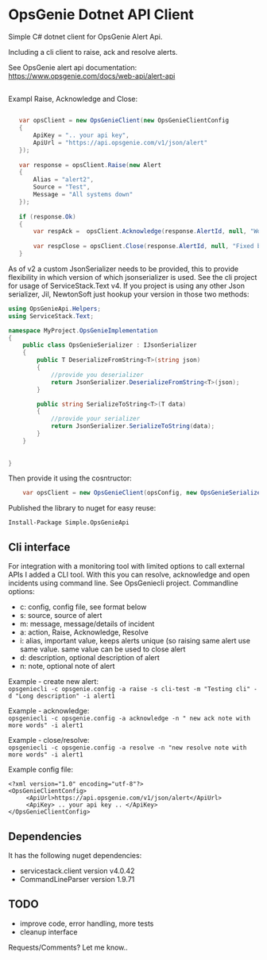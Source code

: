 # OpsGenie Dotnet API Client
  
Simple C# dotnet client for OpsGenie Alert Api.
  
Including a cli client to raise, ack and resolve alerts. 
  
See OpsGenie alert api documentation:  
https://www.opsgenie.com/docs/web-api/alert-api
  
 
## 
  
 Exampl Raise, Acknowledge and Close:
 ```csharp
 
    var opsClient = new OpsGenieClient(new OpsGenieClientConfig
	{
	    ApiKey = ".. your api key",
	    ApiUrl = "https://api.opsgenie.com/v1/json/alert"
	});
	
	var response = opsClient.Raise(new Alert 
	{
	    Alias = "alert2", 
	    Source = "Test", 
	    Message = "All systems down"
	});
	
	if (response.Ok)
	{
	    var respAck =  opsClient.Acknowledge(response.AlertId, null, "Working on it!");
	
	    var respClose = opsClient.Close(response.AlertId, null, "Fixed by ..");
	}
 
 ```
 
As of v2 a custom JsonSerializer needs to be provided, this to provide flexibility in which version of which jsonserializer is used. See the cli project for usage of ServiceStack.Text v4. If you project is using any other Json serializer, Jil, NewtonSoft just hookup your version in those two methods:  
```csharp
using OpsGenieApi.Helpers;
using ServiceStack.Text;

namespace MyProject.OpsGenieImplementation
{
    public class OpsGenieSerializer : IJsonSerializer
    {
        public T DeserializeFromString<T>(string json)
        {
            //provide you deserializer
            return JsonSerializer.DeserializeFromString<T>(json);
        }

        public string SerializeToString<T>(T data)
        {
            //provide your serializer
            return JsonSerializer.SerializeToString(data);
        }
    }
    
    
}
```
Then provide it using the cosntructor:
```csharp
	var opsClient = new OpsGenieClient(opsConfig, new OpsGenieSerializer());
```


 
 Published the library to nuget for easy reuse:
```
Install-Package Simple.OpsGenieApi
``` 
  
## Cli interface

For integration with a monitoring tool with limited options to call external APIs I added a CLI tool. 
With this you can resolve, acknowledge and open incidents using command line. 
See OpsGeniecli project. Commandline options:  
 - c: config, config file, see format below
 - s: source, source of alert
 - m: message, message/details of incident
 - a: action, Raise, Acknowledge, Resolve
 - i: alias, important value, keeps alerts unique (so raising same alert use same value. same value can be used to close alert
 - d: description, optional description of alert
 - n: note, optional note of alert
  
Example - create new alert:  
`opsgeniecli -c opsgenie.config -a raise -s cli-test -m "Testing cli" -d "Long description" -i alert1 `
  
Example - acknowledge:  
`opsgeniecli -c opsgenie.config -a acknowledge -n " new ack note with more words" -i alert1 `
  
Example - close/resolve:  
`opsgeniecli -c opsgenie.config -a resolve -n "new resolve note with more words" -i alert1`
  
Example config file:
```
<?xml version="1.0" encoding="utf-8"?>
<OpsGenieClientConfig>
	 <ApiUrl>https://api.opsgenie.com/v1/json/alert</ApiUrl>
	 <ApiKey> .. your api key .. </ApiKey>	
</OpsGenieClientConfig>

```


## Dependencies

It has the following nuget dependencies:

- servicestack.client version v4.0.42 
- CommandLineParser  version 1.9.71
  

## TODO

- improve code, error handling, more tests
- cleanup interface 

Requests/Comments? Let me know..
